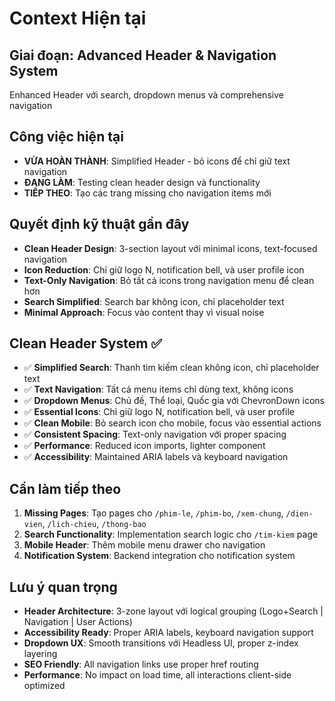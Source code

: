 # Context Hiện tại

## Giai đoạn: Advanced Header & Navigation System
Enhanced Header với search, dropdown menus và comprehensive navigation

## Công việc hiện tại
- **VỪA HOÀN THÀNH**: Simplified Header - bỏ icons để chỉ giữ text navigation
- **ĐANG LÀM**: Testing clean header design và functionality
- **TIẾP THEO**: Tạo các trang missing cho navigation items mới

## Quyết định kỹ thuật gần đây
- **Clean Header Design**: 3-section layout với minimal icons, text-focused navigation
- **Icon Reduction**: Chỉ giữ logo N, notification bell, và user profile icon
- **Text-Only Navigation**: Bỏ tất cả icons trong navigation menu để clean hơn
- **Search Simplified**: Search bar không icon, chỉ placeholder text
- **Minimal Approach**: Focus vào content thay vì visual noise

## Clean Header System ✅
- ✅ **Simplified Search**: Thanh tìm kiếm clean không icon, chỉ placeholder text
- ✅ **Text Navigation**: Tất cả menu items chỉ dùng text, không icons
- ✅ **Dropdown Menus**: Chủ đề, Thể loại, Quốc gia với ChevronDown icons
- ✅ **Essential Icons**: Chỉ giữ logo N, notification bell, và user profile
- ✅ **Clean Mobile**: Bỏ search icon cho mobile, focus vào essential actions
- ✅ **Consistent Spacing**: Text-only navigation với proper spacing
- ✅ **Performance**: Reduced icon imports, lighter component
- ✅ **Accessibility**: Maintained ARIA labels và keyboard navigation

## Cần làm tiếp theo
1. **Missing Pages**: Tạo pages cho `/phim-le`, `/phim-bo`, `/xem-chung`, `/dien-vien`, `/lich-chieu`, `/thong-bao`
2. **Search Functionality**: Implementation search logic cho `/tim-kiem` page
3. **Mobile Header**: Thêm mobile menu drawer cho navigation
4. **Notification System**: Backend integration cho notification system

## Lưu ý quan trọng
- **Header Architecture**: 3-zone layout với logical grouping (Logo+Search | Navigation | User Actions)
- **Accessibility Ready**: Proper ARIA labels, keyboard navigation support
- **Dropdown UX**: Smooth transitions với Headless UI, proper z-index layering
- **SEO Friendly**: All navigation links use proper href routing
- **Performance**: No impact on load time, all interactions client-side optimized
